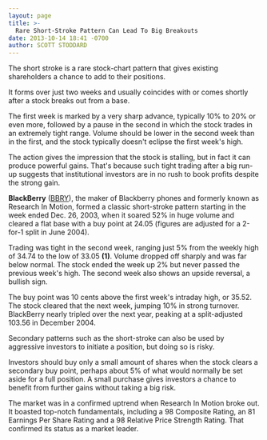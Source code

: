 ```yaml
---
layout: page
title: >-
  Rare Short-Stroke Pattern Can Lead To Big Breakouts
date: 2013-10-14 18:41 -0700
author: SCOTT STODDARD
---
```





The short stroke is a rare stock-chart pattern that gives existing shareholders a chance to add to their positions.


It forms over just two weeks and usually coincides with or comes shortly after a stock breaks out from a base.


The first week is marked by a very sharp advance, typically 10% to 20% or even more, followed by a pause in the second in which the stock trades in an extremely tight range. Volume should be lower in the second week than in the first, and the stock typically doesn't eclipse the first week's high.


The action gives the impression that the stock is stalling, but in fact it can produce powerful gains. That's because such tight trading after a big run-up suggests that institutional investors are in no rush to book profits despite the strong gain.


**BlackBerry** ([BBRY](https://research.investors.com/quote.aspx?symbol=BBRY)), the maker of Blackberry phones and formerly known as Research In Motion, formed a classic short-stroke pattern starting in the week ended Dec. 26, 2003, when it soared 52% in huge volume and cleared a flat base with a buy point at 24.05 (figures are adjusted for a 2-for-1 split in June 2004).


Trading was tight in the second week, ranging just 5% from the weekly high of 34.74 to the low of 33.05 **(1)**. Volume dropped off sharply and was far below normal. The stock ended the week up 2% but never passed the previous week's high. The second week also shows an upside reversal, a bullish sign.


The buy point was 10 cents above the first week's intraday high, or 35.52. The stock cleared that the next week, jumping 10% in strong turnover. BlackBerry nearly tripled over the next year, peaking at a split-adjusted 103.56 in December 2004.


Secondary patterns such as the short-stroke can also be used by aggressive investors to initiate a position, but doing so is risky.


Investors should buy only a small amount of shares when the stock clears a secondary buy point, perhaps about 5% of what would normally be set aside for a full position. A small purchase gives investors a chance to benefit from further gains without taking a big risk.


The market was in a confirmed uptrend when Research In Motion broke out. It boasted top-notch fundamentals, including a 98 Composite Rating, an 81 Earnings Per Share Rating and a 98 Relative Price Strength Rating. That confirmed its status as a market leader.




